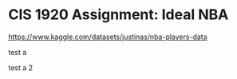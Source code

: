 # CIS 1920 Assignment: Ideal NBA

https://www.kaggle.com/datasets/justinas/nba-players-data


test a

test a 2
